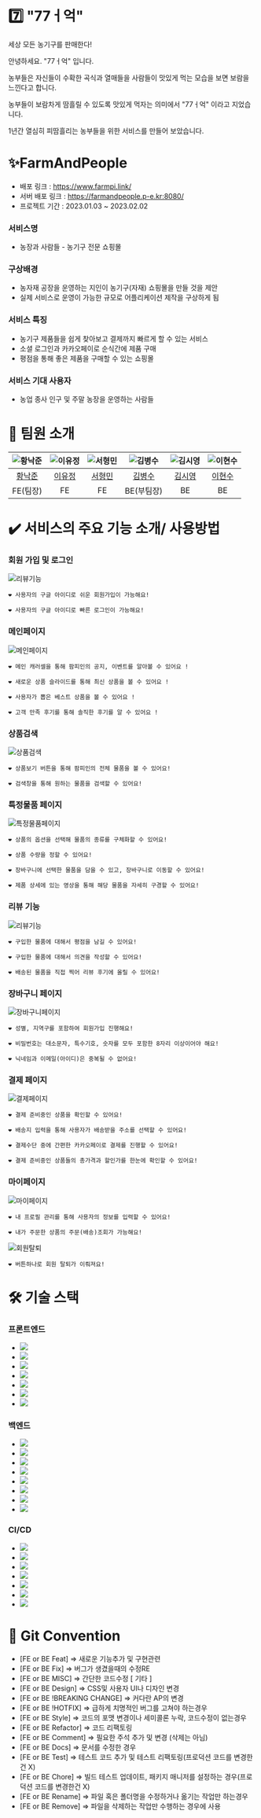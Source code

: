 # **7️⃣ ️"77ㅓ억"**

세상 모든 농기구를 판매한다!

안녕하세요. "77ㅓ억" 입니다.

농부들은 자신들이 수확한 곡식과 열매들을 사람들이 맛있게 먹는 모습을 보면 보람을 느낀다고 합니다.

농부들이 보람차게 땀흘릴 수 있도록 맛있게 먹자는 의미에서 "77ㅓ억" 이라고 지었습니다.

1년간 열심히 피땀흘리는 농부들을 위한 서비스를 만들어 보았습니다.

# **✨FarmAndPeople**

- 배포 링크 : https://www.farmpi.link/
- 서버 배포 링크 : https://farmandpeople.p-e.kr:8080/
- 프로젝트 기간 : 2023.01.03 ~ 2023.02.02

### 서비스명

- 농장과 사람들 - 농기구 전문 쇼핑몰

### 구상배경

- 농자재 공장을 운영하는 지인이 농기구(자재) 쇼핑몰을 만들 것을 제안
- 실제 서비스로 운영이 가능한 규모로 어플리케이션 제작을 구상하게 됨

### 서비스 특징

- 농기구 제품들을 쉽게 찾아보고 결제까지 빠르게 할 수 있는 서비스
- 소셜 로그인과 카카오페이로 순식간에 제품 구매
- 평점을 통해 좋은 제품을 구매할 수 있는 쇼핑몰

### 서비스 기대 사용자

- 농업 종사 인구 및 주말 농장을 운영하는 사람들

# 🙇 **팀원 소개**

| ![황낙준](https://avatars.githubusercontent.com/u/111031253?v=4) | ![이유정](https://avatars.githubusercontent.com/u/93567754?v=4) | ![서형민](https://avatars.githubusercontent.com/u/81937738?v=4) | ![김병수](https://avatars.githubusercontent.com/u/87810031?v=4) | ![김시영](https://avatars.githubusercontent.com/u/107738517?v=4) | ![이현수](https://avatars.githubusercontent.com/u/52325921?v=4) |
|:-------------------------------------------------------------:|:------------------------------------------------------------:|:------------------------------------------------------------:|:------------------------------------------------------------:|:-------------------------------------------------------------:|:------------------------------------------------------------:|
|              [황낙준](https://github.com/nakjun12)               |             [이유정](https://github.com/FordangIT)              |             [서형민](https://github.com/sktjgudals)             |              [김병수](https://github.com/bbamsoo)               |              [김시영](https://github.com/Ksiyeong)               |            [이현수](https://github.com/julymeltdown)            |
|                            FE(팀장)                             |                              FE                              |                              FE                              |                           BE(부팀장)                            |                              BE                               |                              BE                              |

# **✔️ 서비스의 주요 기능 소개/ 사용방법**

### 회원 가입 및 로그인

![리뷰기능](https://github.com/Ksiyeong/FarmAndPeople-gif/blob/main/%ED%9A%8C%EC%9B%90%EA%B0%80%EC%9E%85%EB%B0%8F%EB%A1%9C%EA%B7%B8%EC%9D%B8.gif?raw=true)

[//]: # (    <aside>)

    ❤️ 사용자의 구글 아이디로 쉬운 회원가입이 가능해요!

[//]: # (    </aside>)

[//]: # (    <aside>)

    ❤️ 사용자의 구글 아이디로 빠른 로그인이 가능해요!

[//]: # (    </aside>)

### 메인페이지

![메인페이지](https://github.com/Ksiyeong/FarmAndPeople-gif/blob/main/%EB%A9%94%EC%9D%B8%ED%8E%98%EC%9D%B4%EC%A7%80.gif?raw=true)

[//]: # (    <aside>)

    ❤️ 메인 캐러셀을 통해 팜피인의 공지, 이벤트를 알아볼 수 있어요 !

[//]: # (    </aside>)

[//]: # (    <aside>)

    ❤️ 새로운 상품 슬라이드를 통해 최신 상품을 볼 수 있어요 !

[//]: # (    </aside>)

[//]: # (    <aside>)

    ❤️ 사용자가 뽑은 베스트 상품을 볼 수 있어요 !

[//]: # (    </aside>)

[//]: # (    <aside>)

    ❤️ 고객 만족 후기를 통해 솔직한 후기를 알 수 있어요 !

[//]: # (    </aside>)

### 상품검색

![상품검색](https://github.com/Ksiyeong/FarmAndPeople-gif/blob/main/%EC%83%81%ED%92%88%EA%B2%80%EC%83%89.gif?raw=true)

[//]: # (    <aside>)

    ❤️ 상품보기 버튼을 통해 팜피인의 전체 물품을 볼 수 있어요!

[//]: # (    </aside>)

[//]: # (    <aside>)

    ❤️ 검색창을 통해 원하는 물품을 검색할 수 있어요!

[//]: # (    </aside>)

### 특정물품 페이지

![특정물품페이지](https://github.com/Ksiyeong/FarmAndPeople-gif/blob/main/%ED%8A%B9%EC%A0%95%EB%AC%BC%ED%92%88%ED%8E%98%EC%9D%B4%EC%A7%80.gif?raw=true)

[//]: # (    <aside>)

    ❤️ 상품의 옵션을 선택해 물품의 종류를 구체화할 수 있어요!

[//]: # (    </aside>)

[//]: # (    <aside>)

    ❤️ 상품 수량을 정할 수 있어요!

[//]: # (    </aside>)

[//]: # (    <aside>)

    ❤️ 장바구니에 선택한 물품을 담을 수 있고, 장바구니로 이동할 수 있어요!

[//]: # (    </aside>)

[//]: # (    <aside>)

    ❤️ 제품 상세에 있는 영상을 통해 해당 물품을 자세히 구경할 수 있어요!

[//]: # (    </aside>)

### 리뷰 기능

![리뷰기능](https://user-images.githubusercontent.com/107738517/215788218-5ad4ea2c-8736-48d3-949e-3da7dd765af5.gif)

[//]: # (    <aside>)

    ❤️ 구입한 물품에 대해서 평점을 남길 수 있어요!

[//]: # (    </aside>)

[//]: # (    <aside>)

    ❤️ 구입한 물품에 대해서 의견을 작성할 수 있어요!

[//]: # (    </aside>)

[//]: # (    <aside>)

    ❤️ 배송된 물품을 직접 찍어 리뷰 후기에 올릴 수 있어요!

[//]: # (    </aside>)

### 장바구니 페이지

![장바구니페이지](https://github.com/Ksiyeong/FarmAndPeople-gif/blob/main/%EC%9E%A5%EB%B0%94%EA%B5%AC%EB%8B%88%ED%8E%98%EC%9D%B4%EC%A7%80.gif?raw=true)

[//]: # (    <aside>)

    ❤️ 성별, 지역구를 포함하여 회원가입 진행해요!

[//]: # (    </aside>)

[//]: # (    <aside>)

    ❤️ 비밀번호는 대소문자, 특수기호, 숫자를 모두 포함한 8자리 이상이어야 해요!

[//]: # (    </aside>)

[//]: # (    <aside>)

    ❤️ 닉네임과 이메일(아이디)은 중복될 수 없어요!

[//]: # (    </aside>)

### 결제 페이지

![결제페이지](https://user-images.githubusercontent.com/107738517/215788133-63edb67b-0343-4e7d-81ce-e7c7513f2cbd.gif)

[//]: # (    <aside>)

    ❤️ 결제 준비중인 상품을 확인할 수 있어요!

[//]: # (    </aside>)

[//]: # (    <aside>)

    ❤️ 배송지 입력을 통해 사용자가 배송받을 주소를 선택할 수 있어요!

[//]: # (    </aside>)

[//]: # (    <aside>)

    ❤️ 결제수단 중에 간편한 카카오페이로 결제를 진행할 수 있어요!

[//]: # (    </aside>)

[//]: # (    <aside>)

    ❤️ 결제 준비중인 상품들의 총가격과 할인가를 한눈에 확인할 수 있어요!

[//]: # (    </aside>)

### 마이페이지

![마이페이지](https://github.com/Ksiyeong/FarmAndPeople-gif/blob/main/%EB%A7%88%EC%9D%B4%ED%8E%98%EC%9D%B4%EC%A7%80.gif?raw=true)

[//]: # (    <aside>)

    ❤️ 내 프로필 관리를 통해 사용자의 정보를 입력할 수 있어요!

[//]: # (    </aside>)

[//]: # (    <aside>)

    ❤️ 내가 주문한 상품의 주문(배송)조회가 가능해요!

[//]: # (    </aside>)

![회원탈퇴](https://github.com/Ksiyeong/FarmAndPeople-gif/blob/main/%ED%9A%8C%EC%9B%90%ED%83%88%ED%87%B4.gif?raw=true)

[//]: # (    <aside>)

    ❤️ 버튼하나로 회원 탈퇴가 이뤄져요!

[//]: # (    </aside>)

# **🛠️ 기술 스택**

### 프론트엔드

- <img src="https://img.shields.io/badge/React-61DAFB?style=for-the-badge&logo=React&logoColor=white">
- <img src="https://img.shields.io/badge/TypeScript-007ACC?style=for-the-badge&logo=typescript&logoColor=white">
- <img src="https://img.shields.io/badge/Tailwind_CSS-38B2AC?style=for-the-badge&logo=tailwind-css&logoColor=white">
- <img src="https://img.shields.io/badge/React%20Query-FF4154?style=for-the-badge&logo=React%20Query&logoColor=white">
- <img src="https://img.shields.io/badge/Styled Component-DB7093?style=for-the-badge&logo=styled-components&logoColor=white">
- <img src="https://img.shields.io/badge/Redux Toolkit-764ABC?style=for-the-badge&logo=Redux&logoColor=white">
- <img src="https://img.shields.io/badge/Axios-5A29E4?style=for-the-badge&logo=Axios&logoColor=white">

### 백엔드

- <img src="https://img.shields.io/badge/JAVA-007396?style=for-the-badge&logo=java&logoColor=white">
- <img src="https://img.shields.io/badge/Spring Boot-6DB33F?style=for-the-badge&logo=Spring Boot&logoColor=white">
- <img src="https://img.shields.io/badge/Spring Security-6DB33F?style=for-the-badge&logo=Spring Security&logoColor=white">
- <img src="https://img.shields.io/badge/Spring Data Jpa-6DB33F?style=for-the-badge">
- <img src="https://img.shields.io/badge/Query%20Dsl-59666C?style=for-the-badge&logo=&logoColor=white">
- <img src="https://img.shields.io/badge/MySQL-4479A1?style=for-the-badge&logo=MySQL&logoColor=white">
- <img src="https://img.shields.io/badge/JSON%20Web%20Tokens-000000?style=for-the-badge&logo=JSON%20Web%20Tokens&logoColor=white">
- <img src="https://img.shields.io/badge/OAuth2.0-000000?style=for-the-badge&logo=&logoColor=white">

### CI/CD

- <img src="https://img.shields.io/badge/Github-181717?style=for-the-badge&logo=Github&logoColor=white">
- <img src="https://img.shields.io/badge/Amazon%20S3-569A31?style=for-the-badge&logo=Amazon%20S3&logoColor=white">
- <img src="https://img.shields.io/badge/AWS%20Amplifyt-FF9900?style=for-the-badge&logo=AWS%20Amplify&logoColor=white">
- <img src="https://img.shields.io/badge/Amazon%20RDS-527FFF?style=for-the-badge&logo=Amazon%20RDS&logoColor=white">
- <img src="https://img.shields.io/badge/linode-00A95C?style=for-the-badge&logo=linode&logoColor=white">
- <img src="https://img.shields.io/badge/Slack-4A154B?style=for-the-badge&logo=slack&logoColor=white">
- <img src="https://img.shields.io/badge/Discord-5865F2?style=for-the-badge&logo=Discord&logoColor=white">

# **📙 Git Convention**

- [FE or BE Feat] ⇒ 새로운 기능추가 및 구현관련
- [FE or BE Fix] ⇒ 버그가 생겼을때의 수정RE
- [FE or BE MISC] ⇒ 간단한 코드수정 [ 기타 ]
- [FE or BE Design] ⇒ CSS및 사용자 UI나 디자인 변경
- [FE or BE !BREAKING CHANGE] ⇒ 커다란 AP의 변경
- [FE or BE !HOTFIX] ⇒ 급하게 치명적인 버그를 고쳐야 하는경우
- [FE or BE Style] ⇒ 코드의 포맷 변경이나 세미콜론 누락, 코드수정이 없는경우
- [FE or BE Refactor] ⇒ 코드 리팩토링
- [FE or BE Comment] ⇒ 필요한 주석 추가 및 변경 (삭제는 아님)
- [FE or BE Docs] ⇒ 문서를 수정한 경우
- [FE or BE Test] ⇒ 테스트 코드 추가 및 테스트 리팩토링(프로덕션 코드를 변경한건 X)
- [FE or BE Chore] ⇒ 빌드 테스트 업데이트, 패키지 매니저를 설정하는 경우(프로덕션 코드를 변경한건 X)
- [FE or BE Rename] ⇒ 파일 혹은 폴더명을 수정하거나 옮기는 작업만 하는경우
- [FE or BE Remove] ⇒ 파일을 삭제하는 작업만 수행하는 경우에 사용
